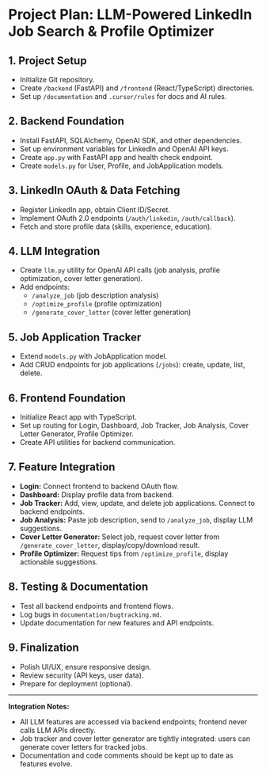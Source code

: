 # Project Plan: LLM-Powered LinkedIn Job Search & Profile Optimizer

## 1. Project Setup
- Initialize Git repository.
- Create `/backend` (FastAPI) and `/frontend` (React/TypeScript) directories.
- Set up `/documentation` and `.cursor/rules` for docs and AI rules.

## 2. Backend Foundation
- Install FastAPI, SQLAlchemy, OpenAI SDK, and other dependencies.
- Set up environment variables for LinkedIn and OpenAI API keys.
- Create `app.py` with FastAPI app and health check endpoint.
- Create `models.py` for User, Profile, and JobApplication models.

## 3. LinkedIn OAuth & Data Fetching
- Register LinkedIn app, obtain Client ID/Secret.
- Implement OAuth 2.0 endpoints (`/auth/linkedin`, `/auth/callback`).
- Fetch and store profile data (skills, experience, education).

## 4. LLM Integration
- Create `llm.py` utility for OpenAI API calls (job analysis, profile optimization, cover letter generation).
- Add endpoints:
  - `/analyze_job` (job description analysis)
  - `/optimize_profile` (profile optimization)
  - `/generate_cover_letter` (cover letter generation)

## 5. Job Application Tracker
- Extend `models.py` with JobApplication model.
- Add CRUD endpoints for job applications (`/jobs`): create, update, list, delete.

## 6. Frontend Foundation
- Initialize React app with TypeScript.
- Set up routing for Login, Dashboard, Job Tracker, Job Analysis, Cover Letter Generator, Profile Optimizer.
- Create API utilities for backend communication.

## 7. Feature Integration
- **Login:** Connect frontend to backend OAuth flow.
- **Dashboard:** Display profile data from backend.
- **Job Tracker:** Add, view, update, and delete job applications. Connect to backend endpoints.
- **Job Analysis:** Paste job description, send to `/analyze_job`, display LLM suggestions.
- **Cover Letter Generator:** Select job, request cover letter from `/generate_cover_letter`, display/copy/download result.
- **Profile Optimizer:** Request tips from `/optimize_profile`, display actionable suggestions.

## 8. Testing & Documentation
- Test all backend endpoints and frontend flows.
- Log bugs in `documentation/bugtracking.md`.
- Update documentation for new features and API endpoints.

## 9. Finalization
- Polish UI/UX, ensure responsive design.
- Review security (API keys, user data).
- Prepare for deployment (optional).

---

**Integration Notes:**
- All LLM features are accessed via backend endpoints; frontend never calls LLM APIs directly.
- Job tracker and cover letter generator are tightly integrated: users can generate cover letters for tracked jobs.
- Documentation and code comments should be kept up to date as features evolve. 